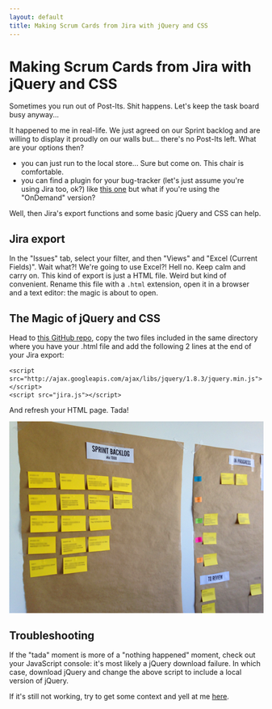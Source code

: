 ```yaml
---
layout: default
title: Making Scrum Cards from Jira with jQuery and CSS
---
```


# Making Scrum Cards from Jira with jQuery and CSS

<p class="lead">
  Sometimes you run out of Post-Its. Shit happens. Let's keep the task board busy anyway...
</p>

It happened to me in real-life. We just agreed on our Sprint backlog and are willing to display it proudly on our walls but... there's no Post-Its left. What are your options then?

- you can just run to the local store... Sure but come on. This chair is comfortable.
- you can find a plugin for your bug-tracker (let's just assume you're using Jira too, ok?) like [this one](https://marketplace.atlassian.com/plugins/com.spartez.scrumprint.scrumplugin) but what if you're using the "OnDemand" version?

Well, then Jira's export functions and some basic jQuery and CSS can help.

## Jira export

In the "Issues" tab, select your filter, and then "Views" and "Excel (Current Fields)". Wait what?! We're going to use Excel?! Hell no. Keep calm and carry on. This kind of export is just a HTML file. Weird but kind of convenient. Rename this file with a <code>.html</code> extension, open it in a browser and a text editor: the magic is about to open.

## The Magic of jQuery and CSS

Head to [this GitHub repo](https://github.com/dirtyhenry/jira-to-agile-cards), copy the two files included in the same directory where you have your .html file and add the following 2 lines at the end of your Jira export:

    <script src="http://ajax.googleapis.com/ajax/libs/jquery/1.8.3/jquery.min.js"></script>
    <script src="jira.js"></script>
    
And refresh your HTML page. Tada!

![The beautiful result: a scrum board with pretty yellow scrum cards](/img/scrum_board.png "The beautiful final result")

## Troubleshooting

If the "tada" moment is more of a "nothing happened" moment, check out your JavaScript console: it's most likely a jQuery download failure. In which case, download jQuery and change the above script to include a local version of jQuery.

If it's still not working, try to get some context and yell at me [here](https://github.com/dirtyhenry/jira-to-agile-cards/issues).